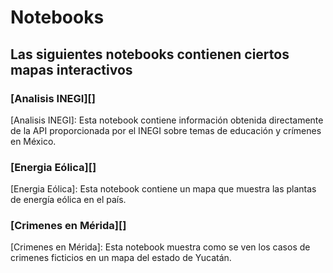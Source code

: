# Notebooks
## Las siguientes notebooks contienen ciertos mapas interactivos
### [Analisis INEGI][]
[Analisis INEGI]:
Esta notebook contiene información obtenida directamente de la API proporcionada por el INEGI sobre temas de educación y crímenes en México.

### [Energia Eólica][]
[Energia Eólica]:
Esta notebook contiene un mapa que muestra las plantas de energía eólica en el  país.

### [Crimenes en Mérida][]
[Crimenes en Mérida]:
Esta notebook muestra como se ven los casos de crimenes ficticios en un mapa del estado de Yucatán.
